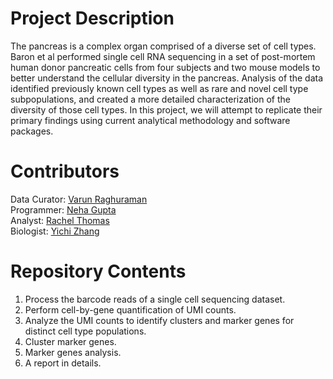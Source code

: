 # Project Description

The pancreas is a complex organ comprised of a diverse set of cell types. Baron et al performed single cell RNA sequencing in a set of post-mortem human donor pancreatic cells from four subjects and two mouse models to better understand the cellular diversity in the pancreas. Analysis of the data identified previously known cell types as well as rare and novel cell type subpopulations, and created a more detailed characterization of the diversity of those cell types. In this project, we will attempt to replicate their primary findings using current analytical methodology and software packages.

# Contributors

Data Curator: [Varun Raghuraman](https://github.com/vrvarun)<br />
Programmer: [Neha Gupta](https://github.com/neha163)<br />
Analyst: [Rachel Thomas](https://github.com/RaePayne03)<br />
Biologist: [Yichi Zhang](https://github.com/MogicianEik)<br />

# Repository Contents

1. Process the barcode reads of a single cell sequencing dataset.<br />
2. Perform cell-by-gene quantification of UMI counts.<br />
3. Analyze the UMI counts to identify clusters and marker genes for distinct cell type populations.<br />
4. Cluster marker genes.<br />
5. Marker genes analysis. <br />
6. A report in details.
